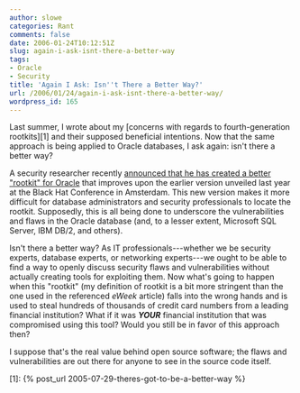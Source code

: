 ```yaml
---
author: slowe
categories: Rant
comments: false
date: 2006-01-24T10:12:51Z
slug: again-i-ask-isnt-there-a-better-way
tags:
- Oracle
- Security
title: 'Again I Ask: Isn''t There a Better Way?'
url: /2006/01/24/again-i-ask-isnt-there-a-better-way/
wordpress_id: 165
---
```


Last summer, I wrote about my [concerns with regards to fourth-generation rootkits][1] and their supposed beneficial intentions. Now that the same approach is being applied to Oracle databases, I ask again: isn't there a better way?

A security researcher recently [announced that he has created a better "rootkit" for Oracle](http://www.eweek.com/article2/0,1759,1914465,00.asp) that improves upon the earlier version unveiled last year at the Black Hat Conference in Amsterdam. This new version makes it more difficult for database administrators and security professionals to locate the rootkit. Supposedly, this is all being done to underscore the vulnerabilities and flaws in the Oracle database (and, to a lesser extent, Microsoft SQL Server, IBM DB/2, and others).

Isn't there a better way? As IT professionals---whether we be security experts, database experts, or networking experts---we ought to be able to find a way to openly discuss security flaws and vulnerabilities without actually creating tools for exploiting them. Now what's going to happen when this "rootkit" (my definition of rootkit is a bit more stringent than the one used in the referenced _eWeek_ article) falls into the wrong hands and is used to steal hundreds of thousands of credit card numbers from a leading financial institution? What if it was _**YOUR**_ financial institution that was compromised using this tool? Would you still be in favor of this approach then?

I suppose that's the real value behind open source software; the flaws and vulnerabilities are out there for anyone to see in the source code itself.

[1]: {% post_url 2005-07-29-theres-got-to-be-a-better-way %}
